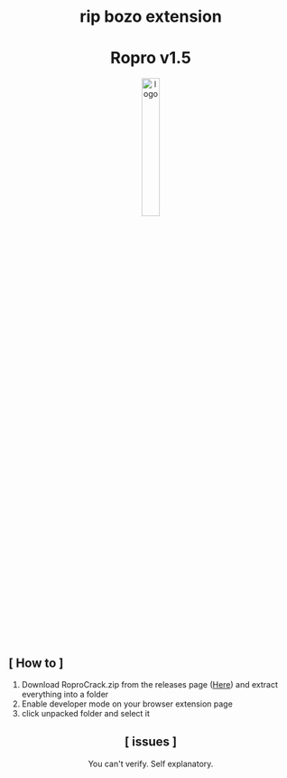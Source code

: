 <div align="center">
  
# rip bozo extension
# Ropro v1.5
<img src="https://user-images.githubusercontent.com/101052974/212540117-ead52c7f-faf9-4490-aaab-43f280844343.png" alt="logo" width="25%" />
<br> <br>

</div>

## [ How to ]

1. Download RoproCrack.zip from the releases page ([Here](https://github.com/WrSolutions/RoPro/releases/tag/v1.5)) and extract everything into a folder
2. Enable developer mode on your browser extension page 
3. click unpacked folder and select it

<div align="center">

## [ issues ]

You can't verify. Self explanatory.
